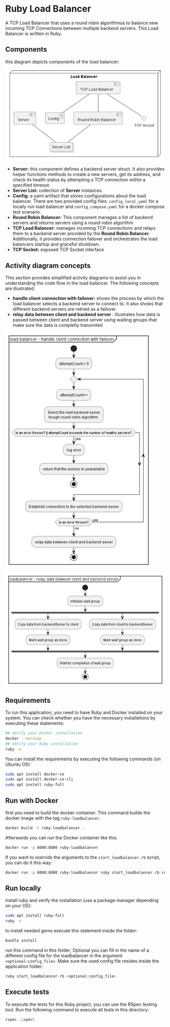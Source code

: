 # Ruby Load Balancer

A TCP Load Balancer that uses a round robin algorithmus to balance new incoming TCP Connections between multiple backend servers. This Load Balancer is written in Ruby.

## Components

this diagram depicts components of the load balancer:

![Component Diagram](../../doc/component_diagram_loadbalancer_only.png)
- **Server:** this component defines a backend server struct. It also provides helper functions methods to create a new servers, get its address, and check its health status by attempting a TCP connection within a specified timeout.
- **Server List:** collection of **Server** instances.
- **Config:** a yaml artifact that stores configurations about the load balancer. There are two provided config files:  `config_local.yaml` for a locally run load balancer and `config_compose.yaml` for a docker compose test scenario.
- **Round Robin Balancer:** This component manages a list of backend servers and returns servers using a round robin algorithm
- **TCP Load Balancer:** manages incoming TCP connections and relays them to a backend server provided by the **Round Robin Balancer**. Additionally, it provides connection failover and orchestrates the load balancers startup and graceful shutdown.
- **TCP Socket:** exposed TCP Socket interface

## Activity diagram concepts

This section provides simplified activity diagrams to assist you in understanding the code flow in the load balancer. The following concepts are illustrated:
- **handle client connection with failover:** shows the process by which the load balancer selects a backend server to connect to. It also shows that different backend servers are retried as a failover
- **relay data between client and backend server** : illustrates how data is passed between client and backend server using waiting groups that make sure the data is completly transmited
  
![Handling connections with failover](../../doc/activity_diagram_loadbalancer_handle_connection.png)

![Relaying data](../../doc/activity_diagram_loadbalancer_relay_data.png)

## Requirements

To run this application, you need to have Ruby and Docker installed on your system. You can check whether you have the necessary installations by executing these statements:
```sh
## Verify your Docker installation
docker --version
## Verify your Ruby installation
ruby -v
```

You can install the requirements by executing the following commands (on Ubuntu OS):
```sh
sudo apt install docker-ce
sudo apt install docker-ce-cli
sudo apt install ruby-full
```

## Run with Docker

first you need to build the docker container.
This command builds the docker image with the tag `ruby-loadbalancer`.
```sh
docker build -t ruby-loadbalancer .
```

Afterwards you can run the Docker container like this.
```sh
docker run -p 8080:8080 ruby-loadbalancer
```

If you want to override the arguments to the `start_loadbalancer.rb` script, you can do it this way:
```sh
docker run -p 8080:8080 ruby-loadbalancer ruby start_loadbalancer.rb config_local.yaml
```

## Run locally

install ruby and verify the installation (use a package manager depending on your OS):
```sh
sudo apt install ruby-full
ruby -v
```

to install needed gems execute this statement inside the folder:
```sh
bundle install
```

run this command in this folder; Optional you can fill in the name of a different config file for the loadbalancer in the argument `<optional:config_file>`. Make sure the used config file resides inside the application folder:
```sh
ruby start_loadbalancer.rb <optional:config_file>
```

## Execute tests

To execute the tests for this Ruby project, you can use the RSpec testing tool. Run the following command to execute all tests in this directory:
```sh
rspec .\spec\
```
